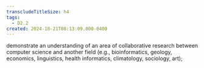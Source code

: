 ```yaml
---
transcludeTitleSize: h4
tags:
  - D2.2
created: 2024-10-21T08:13:09.000-0400
---
```

demonstrate an understanding of an area of collaborative research between computer science and another field (e.g., bioinformatics, geology, economics, linguistics, health informatics, climatology, sociology, art);